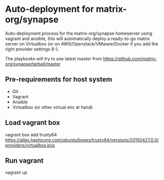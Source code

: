 # Auto-deployment for matrix-org/synapse
Auto-deployment process for the matrix-org/synapse homeserver using vagrant and ansible, this will automatically deploy a ready-to-go matrix server on Virtualbox (or on AWS/Openstack/VMware/Docker if you add the right provider settings 8-).

The playbooks will try to use latest master from https://github.com/matrix-org/synapse/tarball/master

## Pre-requirements for host system
* Git
* Vagrant
* Ansible
* Virtualbox (or other virtual env at hand)

## Load vagrant box

  vagrant box add trusty64 https://atlas.hashicorp.com/ubuntu/boxes/trusty64/versions/20150427.0.0/providers/virtualbox.box
  
## Run vagrant

  vagrant up
  
